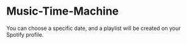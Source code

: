 # Music-Time-Machine

You can choose a specific date, and a playlist will be created on your Spotify profile.
